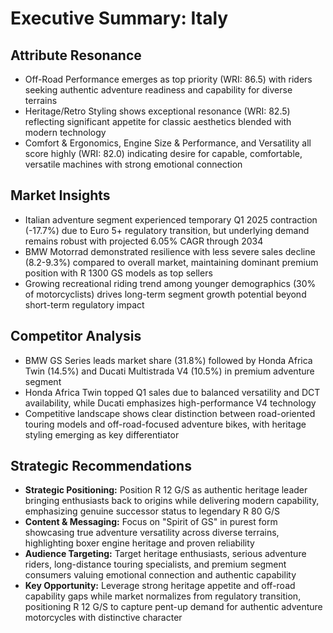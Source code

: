 # Executive Summary: Italy

## Attribute Resonance
- Off-Road Performance emerges as top priority (WRI: 86.5) with riders seeking authentic adventure readiness and capability for diverse terrains
- Heritage/Retro Styling shows exceptional resonance (WRI: 82.5) reflecting significant appetite for classic aesthetics blended with modern technology
- Comfort & Ergonomics, Engine Size & Performance, and Versatility all score highly (WRI: 82.0) indicating desire for capable, comfortable, versatile machines with strong emotional connection

## Market Insights
- Italian adventure segment experienced temporary Q1 2025 contraction (-17.7%) due to Euro 5+ regulatory transition, but underlying demand remains robust with projected 6.05% CAGR through 2034
- BMW Motorrad demonstrated resilience with less severe sales decline (8.2-9.3%) compared to overall market, maintaining dominant premium position with R 1300 GS models as top sellers
- Growing recreational riding trend among younger demographics (30% of motorcyclists) drives long-term segment growth potential beyond short-term regulatory impact

## Competitor Analysis
- BMW GS Series leads market share (31.8%) followed by Honda Africa Twin (14.5%) and Ducati Multistrada V4 (10.5%) in premium adventure segment
- Honda Africa Twin topped Q1 sales due to balanced versatility and DCT availability, while Ducati emphasizes high-performance V4 technology
- Competitive landscape shows clear distinction between road-oriented touring models and off-road-focused adventure bikes, with heritage styling emerging as key differentiator

## Strategic Recommendations
- **Strategic Positioning:** Position R 12 G/S as authentic heritage leader bringing enthusiasts back to origins while delivering modern capability, emphasizing genuine successor status to legendary R 80 G/S
- **Content & Messaging:** Focus on "Spirit of GS" in purest form showcasing true adventure versatility across diverse terrains, highlighting boxer engine heritage and proven reliability
- **Audience Targeting:** Target heritage enthusiasts, serious adventure riders, long-distance touring specialists, and premium segment consumers valuing emotional connection and authentic capability
- **Key Opportunity:** Leverage strong heritage appetite and off-road capability gaps while market normalizes from regulatory transition, positioning R 12 G/S to capture pent-up demand for authentic adventure motorcycles with distinctive character